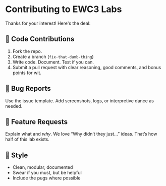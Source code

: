 # Contributing to EWC3 Labs

Thanks for your interest! Here's the deal:

## 🧰 Code Contributions

1. Fork the repo.
2. Create a branch (`fix-that-dumb-thing`)
3. Write code. Document. Test if you can.
4. Submit a pull request with clear reasoning, good comments, and bonus points for wit.

## 🐛 Bug Reports

Use the issue template. Add screenshots, logs, or interpretive dance as needed.

## 🧠 Feature Requests

Explain what and *why*. We love “Why didn’t they just…” ideas. That’s how half of this lab exists.

## 🐾 Style

- Clean, modular, documented
- Swear if you must, but be helpful
- Include the pugs where possible
